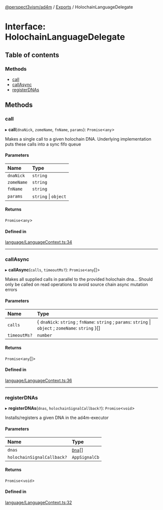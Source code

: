 [@perspect3vism/ad4m](../README.md) / [Exports](../modules.md) / HolochainLanguageDelegate

# Interface: HolochainLanguageDelegate

## Table of contents

### Methods

- [call](HolochainLanguageDelegate.md#call)
- [callAsync](HolochainLanguageDelegate.md#callasync)
- [registerDNAs](HolochainLanguageDelegate.md#registerdnas)

## Methods

### call

▸ **call**(`dnaNick`, `zomeName`, `fnName`, `params`): `Promise`<`any`\>

Makes a single call to a given holochain DNA. Underlying implementation puts these calls into a sync fifo queue

#### Parameters

| Name | Type |
| :------ | :------ |
| `dnaNick` | `string` |
| `zomeName` | `string` |
| `fnName` | `string` |
| `params` | `string` \| `object` |

#### Returns

`Promise`<`any`\>

#### Defined in

[language/LanguageContext.ts:34](https://github.com/perspect3vism/ad4m/blob/0f993b76/core/src/language/LanguageContext.ts#L34)

___

### callAsync

▸ **callAsync**(`calls`, `timeoutMs?`): `Promise`<`any`[]\>

Makes all supplied calls in parallel to the provided holochain dna... Should only be called on read operations to avoid source chain async mutation errors

#### Parameters

| Name | Type |
| :------ | :------ |
| `calls` | { `dnaNick`: `string` ; `fnName`: `string` ; `params`: `string` \| `object` ; `zomeName`: `string`  }[] |
| `timeoutMs?` | `number` |

#### Returns

`Promise`<`any`[]\>

#### Defined in

[language/LanguageContext.ts:36](https://github.com/perspect3vism/ad4m/blob/0f993b76/core/src/language/LanguageContext.ts#L36)

___

### registerDNAs

▸ **registerDNAs**(`dnas`, `holochainSignalCallback?`): `Promise`<`void`\>

Installs/registers a given DNA in the ad4m-executor

#### Parameters

| Name | Type |
| :------ | :------ |
| `dnas` | [`Dna`](../classes/Dna.md)[] |
| `holochainSignalCallback?` | `AppSignalCb` |

#### Returns

`Promise`<`void`\>

#### Defined in

[language/LanguageContext.ts:32](https://github.com/perspect3vism/ad4m/blob/0f993b76/core/src/language/LanguageContext.ts#L32)
